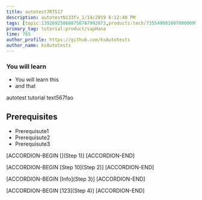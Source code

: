 ```yaml
---
title: autotest7RT517
description: autotestN133fv_1/14/2019 6:12:40 PM
tags: [topic:139269250608756787992873,products:tech/73554900100700000996,tutorial:experience/advanced]
primary_tag: tutorial:product/sapHana
time: 765
author_profile: https://github.com/ksAutotests
author_name: ksAutotests
---
```

### You will learn
- You will learn this
- and that

autotest tutorial text567fao

## Prerequisites
- Prerequisute1
- Prerequisute2
- Prerequisute3

[ACCORDION-BEGIN [](Step 1)]
[ACCORDION-END]

[ACCORDION-BEGIN [Step 10](Step 2)]
[ACCORDION-END]

[ACCORDION-BEGIN [Info](Step 3)]
[ACCORDION-END]

[ACCORDION-BEGIN [123](Step 4)]
[ACCORDION-END]

